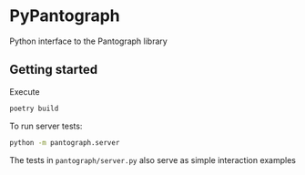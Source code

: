 # PyPantograph

Python interface to the Pantograph library

## Getting started

Execute
```bash
poetry build
```
To run server tests:
``` bash
python -m pantograph.server
```
The tests in `pantograph/server.py` also serve as simple interaction examples

